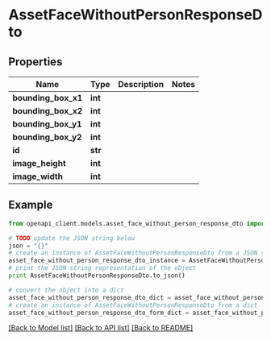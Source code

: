 # AssetFaceWithoutPersonResponseDto


## Properties
Name | Type | Description | Notes
------------ | ------------- | ------------- | -------------
**bounding_box_x1** | **int** |  | 
**bounding_box_x2** | **int** |  | 
**bounding_box_y1** | **int** |  | 
**bounding_box_y2** | **int** |  | 
**id** | **str** |  | 
**image_height** | **int** |  | 
**image_width** | **int** |  | 

## Example

```python
from openapi_client.models.asset_face_without_person_response_dto import AssetFaceWithoutPersonResponseDto

# TODO update the JSON string below
json = "{}"
# create an instance of AssetFaceWithoutPersonResponseDto from a JSON string
asset_face_without_person_response_dto_instance = AssetFaceWithoutPersonResponseDto.from_json(json)
# print the JSON string representation of the object
print AssetFaceWithoutPersonResponseDto.to_json()

# convert the object into a dict
asset_face_without_person_response_dto_dict = asset_face_without_person_response_dto_instance.to_dict()
# create an instance of AssetFaceWithoutPersonResponseDto from a dict
asset_face_without_person_response_dto_form_dict = asset_face_without_person_response_dto.from_dict(asset_face_without_person_response_dto_dict)
```
[[Back to Model list]](../README.md#documentation-for-models) [[Back to API list]](../README.md#documentation-for-api-endpoints) [[Back to README]](../README.md)


